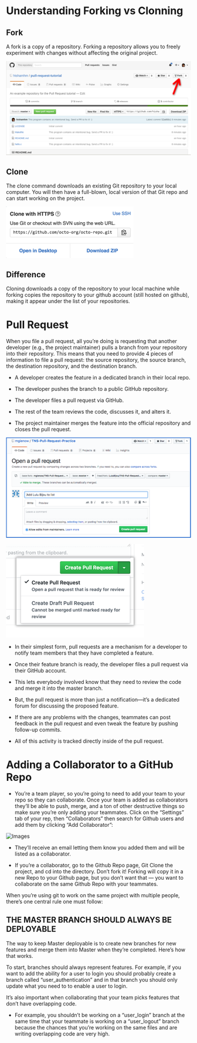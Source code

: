 # Understanding Forking vs Clonning

## Fork
A fork is a copy of a repository. Forking a repository allows you to freely experiment with changes without affecting the original project.

![Images](resources/github-fork.png)

## Clone
The clone command downloads an existing Git repository to your local computer.
You will then have a full-blown, local version of that Git repo and can start working on the project.

![Images](resources/https-url-clone.png)

## Difference
 Cloning downloads a copy of the repository to your local machine while forking copies the repository to your github account (still hosted on github), making it appear under the list of your repositories.

# Pull Request


When you file a pull request, all you’re doing is requesting that another developer (e.g., the project maintainer) pulls a branch from your repository into their repository. This means that you need to provide 4 pieces of information to file a pull request: the source repository, the source branch, the destination repository, and the destination branch.

* A developer creates the feature in a dedicated branch in their local repo.

* The developer pushes the branch to a public GitHub repository.

* The developer files a pull request via GitHub.

* The rest of the team reviews the code, discusses it, and alters it.

* The project maintainer merges the feature into the official repository and closes the pull request.

![Images](resources/pullrequest.png)

![Images](resources/pullrequest1.png)

* In their simplest form, pull requests are a mechanism for a developer to notify team members that they have completed a feature. 
* Once their feature branch is ready, the developer files a pull request via their GitHub account. 
* This lets everybody involved know that they need to review the code and merge it into the master branch.



* But, the pull request is more than just a notification—it’s a dedicated forum for discussing the proposed feature. 
* If there are any problems with the changes, teammates can post feedback in the pull request and even tweak the feature by pushing follow-up commits. 
* All of this activity is tracked directly inside of the pull request.

# Adding a Collaborator to a GitHub Repo

* You’re a team player, so you’re going to need to add your team to your repo so they can collaborate. Once your team is added as collaborators they’ll be able to push, merge, and a ton of other destructive things so make sure you’re only adding your teammates.
Click on the “Settings” tab of your rep, then “Collaborators” then search for Github users and add them by clicking “Add Collaborator”:

![Images](resources/Collaborator.png)

* They’ll receive an email letting them know you added them and will be listed as a collaborator.

* If you’re a collaborator, go to the Github Repo page, Git Clone the project, and cd into the directory. Don’t fork it! Forking will copy it in a new Repo to your Github page, but you don’t want that — you want to collaborate on the same Github Repo with your teammates.

When you’re using git to work on the same project with multiple people, there’s one central rule one must follow:

## THE MASTER BRANCH SHOULD ALWAYS BE DEPLOYABLE

The way to keep Master deployable is to create new branches for new features and merge them into Master when they’re completed. Here’s how that works.

To start, branches should always represent features. For example, if you want to add the ability for a user to login you should probably create a branch called “user_authentication” and in that branch you should only update what you need to to enable a user to login.

It’s also important when collaborating that your team picks features that don’t have overlapping code. 

* For example, you shouldn’t be working on a “user_login” branch at the same time that your teammate is working on a “user_logout” branch because the chances that you’re working on the same files and are writing overlapping code are very high.










